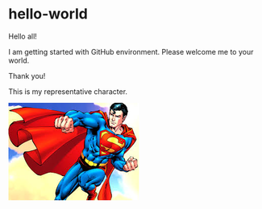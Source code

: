 # hello-world

Hello all!

I am getting started with GitHub environment.
Please welcome me to your world.

Thank you!

This is my representative character.

![Image of Hung](https://github.com/HungNguyen007/Images/blob/master/Superman01.png)
